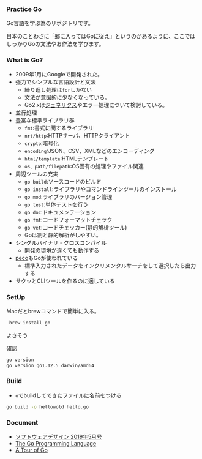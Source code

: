 ### Practice Go

Go言語を学ぶ為のリポジトリです。

日本のことわざに「郷に入ってはGoに従え」というのがあるように、ここではしっかりGoの文法やお作法を学びます。

### What is Go?

- 2009年1月にGoogleで開発された。
- 強力でシンプルな言語設計と文法
  - 繰り返し処理は`for`しかない
  - 文法が意図的に少なくなっている。
  - Go2.xは[ジェネリクス](https://www.sejuku.net/blog/22699)やエラー処理について検討している。
- 並行処理
- 豊富な標準ライブラリ群
  - `fmt`:書式に関するライブラリ
  - `nrt/http`:HTTPサーバ、HTTPクライアント
  - `crypto`:暗号化
  - `encoding`:JSON、CSV、XMLなどのエンコーディング
  - `html/template`:HTMLテンプレート
  - `os、path/filepath`:OS固有の処理やファイル関連
- 周辺ツールの充実
  - `go build`:ソースコードのビルド
  - `go install`:ライブラリやコマンドラインツールのインストール
  - `go mod`:ライブラリのバージョン管理
  - `go test`:単体テストを行う
  - `go doc`:ドキュメンテーション
  - `go fmt`:コードフォーマットチェック
  - `go vet`:コードチェッカー(静的解析ツール)
  - Goは割と静的解析がしやすい。
- シングルバイナリ・クロスコンパイル
  - 開発の環境が違くても動作する
- [peco](https://github.com/peco/peco)もGoが使われている
  - 標準入力されたデータをインクリメンタルサーチをして選択したら出力する
- サクッとCLIツールを作るのに適している

### SetUp

Macだとbrewコマンドで簡単に入る。

```sh
 brew install go
```

よさそう

確認

```sh
go version
go version go1.12.5 darwin/amd64
```

### Build

- `o`でbuildしてできたファイルに名前をつける

```sh
go build -o hellowold hello.go
```


### Document

- [ソフトウェアデザイン 2019年5月号](https://booklog.jp/item/1/B07PZN49RW)
- [The Go Programming Language](https://golang.org/#)
- [A Tour of Go](https://go-tour-jp.appspot.com/welcome/1)

